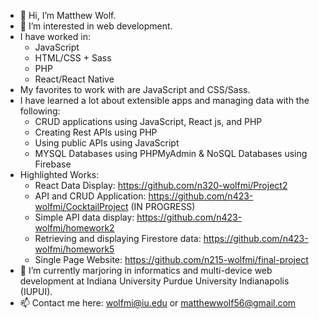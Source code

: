 - 👋 Hi, I’m Matthew Wolf.
- 👀 I’m interested in web development.
- I have worked in: 
  - JavaScript
  - HTML/CSS + Sass
  - PHP
  - React/React Native
- My favorites to work with are JavaScript and CSS/Sass.
- I have learned a lot about extensible apps and managing data with the following:
  - CRUD applications using JavaScript, React js, and PHP
  - Creating Rest APIs using PHP
  - Using public APIs using JavaScript
  - MYSQL Databases using PHPMyAdmin & NoSQL Databases using Firebase
- Highlighted Works:
  - React Data Display: https://github.com/n320-wolfmi/Project2
  - API and CRUD Application: https://github.com/n423-wolfmi/CocktailProject (IN PROGRESS)
  - Simple API data display: https://github.com/n423-wolfmi/homework2
  - Retrieving and displaying Firestore data: https://github.com/n423-wolfmi/homework5
  - Single Page Website: https://github.com/n215-wolfmi/final-project
- 🌱 I’m currently marjoring in informatics and multi-device web development at Indiana University Purdue University Indianapolis (IUPUI).
- 📫 Contact me here: wolfmi@iu.edu or matthewwolf56@gmail.com

<!---
wolfmatt233/wolfmatt233 is a ✨ special ✨ repository because its `README.md` (this file) appears on your GitHub profile.
You can click the Preview link to take a look at your changes.
--->
